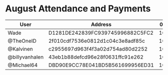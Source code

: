# August Attendance and Payments 



| User      | Address | 03/08 | | |
|-----------| -------- | -------- |------|------|
| Wade      | D1281DE242839FC939745996882C5FC2 | 10000 | | |
| @TheOneID | 2f010cdf7536e0812d1c04c3e8adf85c | 10000 | | |
| @Kalvinen | c2955697d963f4f3a02d754ad80d2252 | 10000 | | |
| @billyvanhalen | 43eb1b88defcd96e28f0631ffc91e262	| 10000 | | |
| @Michael64 | DBD90E9CC78E041BD5B561699956ED31	| 10000 | | |
